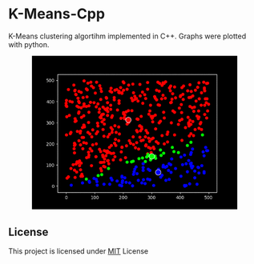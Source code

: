 # K-Means-Cpp
K-Means clustering algortihm implemented in C++. Graphs were plotted with python.

<div align="center" width="100%">
<img src="k-means.gif" width="410px">
</div>

## License
This project is licensed under [MIT](https://choosealicense.com/licenses/mit/) License
